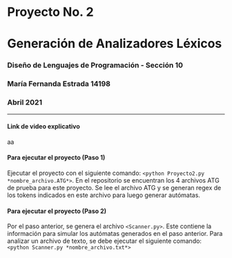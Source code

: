 # Proyecto No. 2
# Generación de Analizadores Léxicos

### Diseño de Lenguajes de Programación - Sección 10
### María Fernanda Estrada 14198
### Abril 2021
------------------------------------------------------------------------------------------------------
#### Link de video explicativo
aa
#### Para ejecutar el proyecto (Paso 1)
Ejecutar el proyecto con el siguiente comando: `<python Proyecto2.py *nombre_archivo.ATG*>`. En el repositorio se encuentran los 4 archivos ATG de prueba para este proyecto. Se lee el archivo ATG y se generan regex de los tokens indicados en este archivo para luego generar autómatas.
#### Para ejecutar el proyecto (Paso 2)
Por el paso anterior, se genera el archivo `<Scanner.py>`. Este contiene la información para simular los autómatas generados en el paso anterior. Para analizar un archivo de texto, se debe ejecutar el siguiente comando: `<python Scanner.py *nombre_archivo.txt*>`
